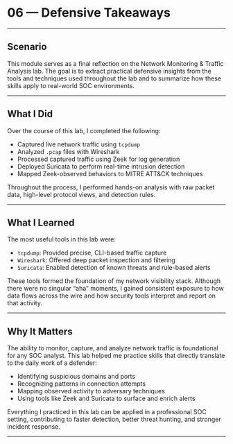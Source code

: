 # 06 — Defensive Takeaways

---

## Scenario

This module serves as a final reflection on the Network Monitoring & Traffic Analysis lab. The goal is to extract practical defensive insights from the tools and techniques used throughout the lab and to summarize how these skills apply to real-world SOC environments.

---

## What I Did

Over the course of this lab, I completed the following:

- Captured live network traffic using `tcpdump`
- Analyzed `.pcap` files with Wireshark
- Processed captured traffic using Zeek for log generation
- Deployed Suricata to perform real-time intrusion detection
- Mapped Zeek-observed behaviors to MITRE ATT&CK techniques

Throughout the process, I performed hands-on analysis with raw packet data, high-level protocol views, and detection rules.

---

## What I Learned

The most useful tools in this lab were:

- `tcpdump`: Provided precise, CLI-based traffic capture
- `Wireshark`: Offered deep packet inspection and filtering
- `Suricata`: Enabled detection of known threats and rule-based alerts

These tools formed the foundation of my network visibility stack. Although there were no singular “aha” moments, I gained consistent exposure to how data flows across the wire and how security tools interpret and report on that activity.

---

## Why It Matters

The ability to monitor, capture, and analyze network traffic is foundational for any SOC analyst. This lab helped me practice skills that directly translate to the daily work of a defender:

- Identifying suspicious domains and ports
- Recognizing patterns in connection attempts
- Mapping observed activity to adversary techniques
- Using tools like Zeek and Suricata to surface and enrich alerts

Everything I practiced in this lab can be applied in a professional SOC setting, contributing to faster detection, better threat hunting, and stronger incident response.

---
